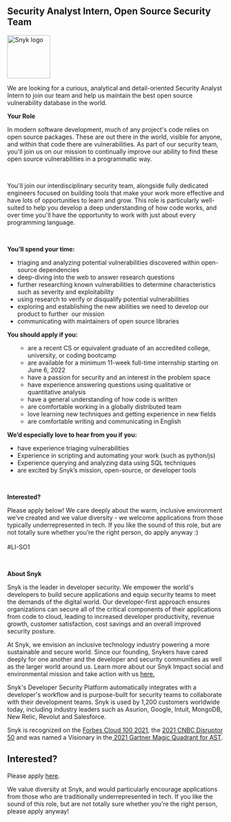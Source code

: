 Security Analyst Intern, Open Source Security Team
---

<img src="https://res.cloudinary.com/snyk/image/upload/v1537345894/press-kit/brand/logo-black.png" width="100" alt="Snyk logo" />

<p><span style="font-weight: 400;">We are looking for a curious, analytical and detail-oriented Security Analyst Intern to join our team and help us maintain the best open source vulnerability database in the world.</span></p>
<p><strong>Your Role</strong></p>
<p><span style="font-weight: 400;">In modern software development, much of any project's code relies on open source packages. These are out there in the world, visible for anyone, and within that code there are vulnerabilities. As part of our security team, you'll join us on our mission to continually improve our ability to find these open source vulnerabilities in a programmatic way.</span></p>
<p>&nbsp;</p>
<p><span style="font-weight: 400;">You'll join our interdisciplinary security team, alongside fully dedicated engineers focused on building tools that make your work more effective and have lots of opportunities to learn and grow. This role is particularly well-suited to help you develop a deep understanding of how code works, and over time you'll have the opportunity to work with just about every programming language.</span></p>
<p>&nbsp;</p>
<p><strong>You’ll spend your time:</strong></p>
<ul>
<li style="font-weight: 400;"><span style="font-weight: 400;">triaging and analyzing potential vulnerabilities discovered within open-source dependencies</span></li>
<li style="font-weight: 400;"><span style="font-weight: 400;">deep-diving into the web to answer research questions</span></li>
<li style="font-weight: 400;"><span style="font-weight: 400;">further researching known vulnerabilities to determine characteristics such as severity and exploitability</span></li>
<li style="font-weight: 400;"><span style="font-weight: 400;">using research to verify or disqualify potential vulnerabilities</span></li>
<li style="font-weight: 400;"><span style="font-weight: 400;">exploring and establishing the new abilities we need to develop our product to further&nbsp; our mission</span></li>
<li style="font-weight: 400;"><span style="font-weight: 400;">communicating with maintainers of open source libraries</span></li>
</ul>
<p><strong>You should apply if you:</strong></p>
<ul>
<ul>
<li style="font-weight: 400;"><span style="font-weight: 400;">are a recent CS or </span><span style="font-weight: 400;">equivalent </span><span style="font-weight: 400;">graduate of an accredited college, university, or coding bootcamp</span></li>
<li style="font-weight: 400;"><span style="font-weight: 400;">are available for a minimum 11-week full-time internship starting on June 6, 2022</span></li>
<li style="font-weight: 400;"><span style="font-weight: 400;">have a passion for security and an interest in the problem space</span></li>
<li style="font-weight: 400;"><span style="font-weight: 400;">have experience answering questions using qualitative or quantitative analysis</span></li>
<li style="font-weight: 400;"><span style="font-weight: 400;">have a general understanding of how code is written</span></li>
<li style="font-weight: 400;"><span style="font-weight: 400;">are comfortable working in a globally distributed team</span></li>
<li style="font-weight: 400;"><span style="font-weight: 400;">love learning new techniques and getting experience in new fields</span></li>
<li style="font-weight: 400;">are comfortable writing and communicating in English</li>
</ul>
</ul>
<p><strong>We’d especially love to hear from you if you:</strong></p>
<ul>
<li style="font-weight: 400;"><span style="font-weight: 400;">have experience triaging vulnerabilities</span></li>
<li style="font-weight: 400;"><span style="font-weight: 400;">Experience in scripting and automating your work (such as python/js)</span></li>
<li style="font-weight: 400;"><span style="font-weight: 400;">Experience querying and analyzing data using SQL techniques</span></li>
<li style="font-weight: 400;"><span style="font-weight: 400;">are excited by Snyk’s mission, open-source, or developer tools</span></li>
</ul>
<p>&nbsp;</p>
<p><strong>Interested?</strong></p>
<p><span style="font-weight: 400;">Please apply below! We care deeply about the warm, inclusive environment we’ve created and we value diversity - we welcome applications from those typically underrepresented in tech. If you like the sound of this role, but are not totally sure whether you’re the right person, do apply anyway :)</span><span style="font-weight: 400;"><br></span><span style="font-weight: 400;"><br></span><span style="font-weight: 400;">#LI-SO1</span></p>
<p>&nbsp;</p><div class="content-conclusion"><p><strong>About Snyk</strong></p>
<p><span style="font-weight: 400;">Snyk is the leader in developer security. We empower the world's developers to build secure applications and equip security teams to meet the demands of the digital world. Our developer-first approach ensures organizations can secure all of the critical components of their applications from code to cloud, leading to increased developer productivity, revenue growth, customer satisfaction, cost savings and an overall improved security posture.&nbsp;</span></p>
<p><span style="font-weight: 400;">At Snyk, we envision an inclusive technology industry powering a more sustainable and secure world.</span> <span style="font-weight: 400;">Since our founding, Snykers have cared deeply for one another and the developer and security communities as well as the larger world around us. Learn more about our Snyk Impact social and environmental mission and take action with us </span><a href="https://snyk.io/about/snyk-impact/"><span style="font-weight: 400;">here.</span></a></p>
<p><span style="font-weight: 400;">Snyk's Developer Security Platform automatically integrates with a developer's workflow and is purpose-built for security teams to collaborate with their development teams. Snyk is used by 1,200 customers worldwide today, including industry leaders such as Asurion, Google, Intuit, MongoDB, New Relic, Revolut and Salesforce.</span></p>
<p><span style="font-weight: 400;">Snyk is recognized on the </span><a href="https://www.forbes.com/cloud100/#6f24b5ba5f94"><span style="font-weight: 400;">Forbes Cloud 100 2021</span></a><span style="font-weight: 400;">, the </span><a href="https://www.cnbc.com/2021/05/25/these-are-the-2021-cnbc-disruptor-50-companies.html"><span style="font-weight: 400;">2021 CNBC Disruptor 50</span></a><span style="font-weight: 400;"> and was named a Visionary in the</span><a href="https://snyk.io/blog/snyk-visionary-2021-gartner-magic-quadrant-for-ast/"><span style="font-weight: 400;"> 2021 Gartner Magic Quadrant for AST</span></a><span style="font-weight: 400;">.</span></p></div>

Interested?
---

Please apply [here](https://boards.greenhouse.io/snyk/jobs/6077061002#app).

We value diversity at Snyk, and would particularly encourage applications from those who are traditionally underrepresented in tech.
If you like the sound of this role, but are not totally sure whether you’re the right person, please apply anyway!
